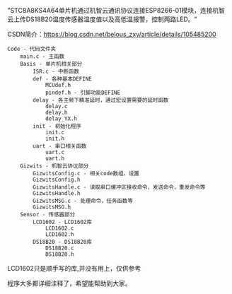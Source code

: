 "STC8A8KS4A64单片机通过机智云通讯协议连接ESP8266-01模块，连接机智云上传DS18B20温度传感器温度值以及高低温报警，控制两路LED。"

CSDN简介：https://blog.csdn.net/belous_zxy/article/details/105485200

    Code - 代码文件夹
        main.c - 主函数 
        Basis - 单片机相关部分
            ISR.c - 中断函数
            def - 各种基本DEFINE
                MCUdef.h
                pindef.h - 引脚功能DEFINE
            delay - 各主频下精准延时，通过宏设置需要的延时函数
                delay.c
                delay.h
                delay_YX.h
            init - 初始化程序
                init.c
                init.h
            uart - 串口相关函数
                uart.c
                uart.h
        Gizwits - 机智云协议部分
            GizwitsConfig.c - 相关code数组，设置
            GizwitsConfig.h
            GizwitsHandle.c - 读取串口缓冲区接收命令，发送命令，重发命令等
            GizwitsHandle.h
            GizwitsMSG.c - 处理命令，任务函数等
            GizwitsMSG.h 
        Sensor - 传感器部分
            LCD1602 - LCD1602库
                LCD1602.c
                LCD1602.h
            DS18B20 - DS18B20库
                DS18B20.c
                DS18B20.h 

LCD1602只是顺手写的库,并没有用上，仅供参考

程序大多都详细注释了，希望能帮助到大家。
